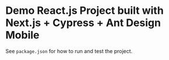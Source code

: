 # Demo React.js Project built with Next.js + Cypress + Ant Design Mobile

See `package.json` for how to run and test the project.
